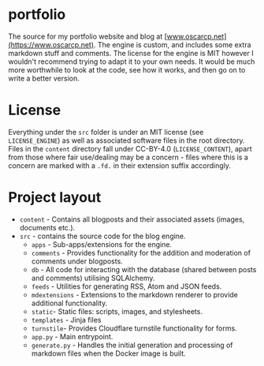 # portfolio

The source for my portfolio website and blog at [www.oscarcp.net](https://www.oscarcp.net). The engine is custom, and includes some extra markdown stuff and comments. The license for the engine is MIT however I wouldn't recommend trying to adapt it to your own needs. It would be much more worthwhile to look at the code, see how it works, and then go on to write a better version.

# License

Everything under the `src` folder is under an MIT license (see `LICENSE_ENGINE`) as well as associated software files in the root directory. Files in the `content` directory fall under CC-BY-4.0 (`LICENSE_CONTENT`), apart from those where fair use/dealing may be a concern - files where this is a concern are marked with a  `.fd.` in their extension suffix accordingly.

# Project layout

- `content` - Contains all blogposts and their associated assets (images, documents etc.).
- `src` - contains the source code for the blog engine.
    - `apps` - Sub-apps/extensions for the engine.
    - `comments` - Provides functionality for the addition and moderation of comments under blogposts.
    - `db` - All code for interacting with the database (shared between posts and comments) utilising SQLAlchemy.
    - `feeds` - Utilities for generating RSS, Atom and JSON feeds.
    - `mdextensions` - Extensions to the markdown renderer to provide additional functionality.
    - `static`- Static files: scripts, images, and stylesheets.
    - `templates` - Jinja files
    - `turnstile`- Provides Cloudflare turnstile functionality for forms.
    - `app.py` - Main entrypoint.
    - `generate.py` - Handles the initial generation and processing of markdown files when the Docker image is built.